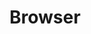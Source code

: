 ---
title: Browser
layout: post
image: /images/browser.jpg
external: https://faisalman.github.io/ua-parser-js/
---